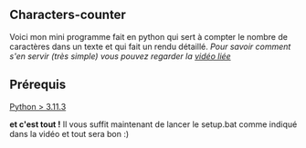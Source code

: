 ## Characters-counter
Voici mon mini programme fait en python qui sert à compter le nombre de caractères dans un texte et qui fait un rendu détaillé.
*Pour savoir comment s'en servir (très simple) vous pouvez regarder la [vidéo liée](exemple/exemple.md)*

## Prérequis
[Python > 3.11.3](https://www.python.org/downloads/release/python-31011/)

**et c'est tout !** Il vous suffit maintenant de lancer le setup.bat comme indiqué dans la vidéo et tout sera bon :)
